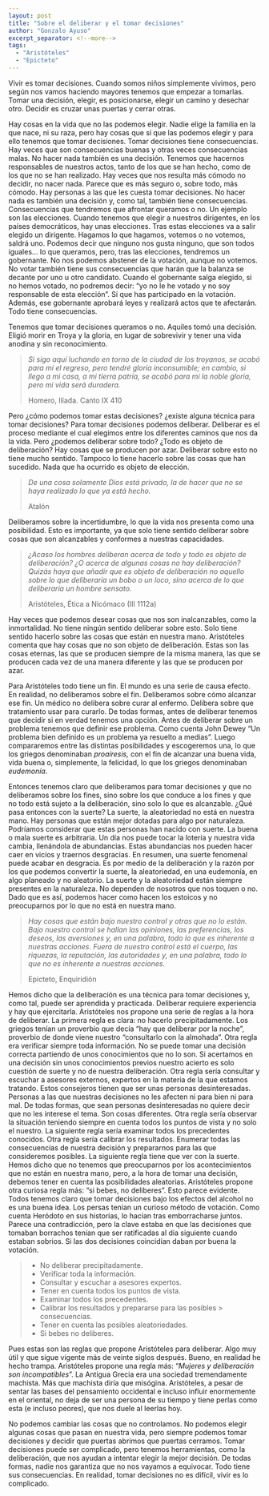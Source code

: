 ```yaml
---
layout: post
title: "Sobre el deliberar y el tomar decisiones"
author: "Gonzalo Ayuso"
excerpt_separator: <!--more-->
tags: 
  - "Aristóteles"
  - "Epicteto"
---
```

Vivir es tomar decisiones. Cuando somos niños simplemente vivimos, pero según nos vamos haciendo mayores tenemos que empezar a tomarlas. Tomar una decisión, elegir, es posicionarse, elegir un camino y desechar otro. Decidir es cruzar unas puertas y cerrar otras.
<!--more-->
Hay cosas en la vida que no las podemos elegir. Nadie elige la familia en la que nace, ni su raza, pero hay cosas que sí que las podemos elegir y para ello tenemos que tomar decisiones. Tomar decisiones tiene consecuencias. Hay veces que son consecuencias buenas y otras veces consecuencias malas. No hacer nada también es una decisión. Tenemos que hacernos responsables de nuestros actos, tanto de los que se han hecho, como de los que no se han realizado. Hay veces que nos resulta más cómodo no decidir, no nacer nada. Parece que es más seguro o, sobre todo, más cómodo. Hay personas a las que les cuesta tomar decisiones. No hacer nada es también una decisión y, como tal, también tiene consecuencias. Consecuencias que tendremos que afrontar queramos o no. Un ejemplo son las elecciones. Cuando tenemos que elegir a nuestros dirigentes, en los países democráticos, hay unas elecciones. Tras estas elecciones va a salir elegido un dirigente. Hagamos lo que hagamos, votemos o no votemos, saldrá uno. Podemos decir que ninguno nos gusta ninguno, que son todos iguales… lo que queramos, pero, tras las elecciones, tendremos un gobernante. No nos podemos abstener de la votación, aunque no votemos. No votar también tiene sus consecuencias que harán que la balanza se decante por uno u otro candidato. Cuando el gobernante salga elegido, si no hemos votado, no podremos decir: “yo no le he votado y no soy responsable de esta elección”. Sí que has participado en la votación. Además, ese gobernante aprobará leyes y realizará actos que te afectarán. Todo tiene consecuencias.

Tenemos que tomar decisiones queramos o no. Aquiles tomó una decisión. Eligió morir en Troya y la gloria, en lugar de sobrevivir y tener una vida anodina y sin reconocimiento.

> *Si sigo aquí luchando en torno de la ciudad de los troyanos, se acabó para mí el regreso, pero tendré gloria inconsumible; en cambio, si llego a mi casa, a mi tierra patria, se acabó para mí la noble gloria, pero mi vida será duradera.*
>
> Homero, Ilíada. Canto IX 410

Pero ¿cómo podemos tomar estas decisiones? ¿existe alguna técnica para tomar decisiones? Para tomar decisiones podemos deliberar. Deliberar es el proceso mediante el cual elegimos entre los diferentes caminos que nos da la vida. Pero ¿podemos deliberar sobre todo? ¿Todo es objeto de deliberación? Hay cosas que se producen por azar. Deliberar sobre esto no tiene mucho sentido. Tampoco lo tiene hacerlo sobre las cosas que han sucedido. Nada que ha ocurrido es objeto de elección.

> *De una cosa solamente Dios está privado, la de hacer que no se haya realizado lo que ya está hecho.*
>
> Atalón

Deliberamos sobre la incertidumbre, lo que la vida nos presenta como una posibilidad. Esto es importante, ya que solo tiene sentido deliberar sobre cosas que son alcanzables y conformes a nuestras capacidades.

> *¿Acaso los hombres deliberan acerca de todo y todo es objeto de deliberación? ¿O acerca de algunas cosas no hay deliberación? Quizás haya que añadir que es objeto de deliberación no aquello sobre lo que deliberaría un bobo o un loco, sino acerca de lo que deliberaría un hombre sensato.*
>
> Aristóteles, Ética a Nicómaco (III 1112a)

Hay veces que podemos desear cosas que nos son inalcanzables, como la inmortalidad. No tiene ningún sentido deliberar sobre esto. Solo tiene sentido hacerlo sobre las cosas que están en nuestra mano. Aristóteles comenta que hay cosas que no son objeto de deliberación. Estas son las cosas eternas, las que se producen siempre de la misma manera, las que se producen cada vez de una manera diferente y las que se producen por azar.

Para Aristóteles todo tiene un fin. El mundo es una serie de causa efecto. En realidad, no deliberamos sobre el fin. Deliberamos sobre cómo alcanzar ese fin. Un médico no delibera sobre curar al enfermo. Delibera sobre que tratamiento usar para curarlo. De todas formas, antes de deliberar tenemos que decidir si en verdad tenemos una opción. Antes de deliberar sobre un problema tenemos que definir ese problema. Como cuenta John Dewey “Un problema bien definido es un problema ya resuelto a medias”. Luego compararemos entre las distintas posibilidades y escogeremos una, lo que los griegos denominaban *proaíresis,* con el fin de alcanzar una buena vida, vida buena o, simplemente, la felicidad, lo que los griegos denominaban *eudemonía*.

Entonces tenemos claro que deliberamos para tomar decisiones y que no deliberamos sobre los fines, sino sobre los que conduce a los fines y que no todo está sujeto a la deliberación, sino solo lo que es alcanzable. ¿Qué pasa entonces con la suerte? La suerte, la aleatoriedad no está en nuestra mano. Hay personas que están mejor dotadas para algo por naturaleza. Podríamos considerar que estas personas han nacido con suerte. La buena o mala suerte es arbitraria. Un día nos puede tocar la lotería y nuestra vida cambia, llenándola de abundancias. Estas abundancias nos pueden hacer caer en vicios y traernos desgracias. En resumen, una suerte fenomenal puede acabar en desgracia. Es por medio de la deliberación y la razón por los que podemos convertir la suerte, la aleatoriedad, en una eudemonía, en algo planeado y no aleatorio. La suerte y la aleatoriedad están siempre presentes en la naturaleza. No dependen de nosotros que nos toquen o no. Dado que es así, podemos hacer como hacen los estoicos y no preocuparnos por lo que no está en nuestra mano.

> *Hay cosas que están bajo nuestro control y otras que no lo están. Bajo nuestro control se hallan las opiniones, las preferencias, los deseos, las aversiones y, en una palabra, todo lo que es inherente a nuestras acciones. Fuera de nuestro control está el cuerpo, las riquezas, la reputación, las autoridades y, en una palabra, todo lo que no es inherente a nuestras acciones.*
>
> Epicteto, Enquiridión

Hemos dicho que la deliberación es una técnica para tomar decisiones y, como tal, puede ser aprendida y practicada. Deliberar requiere experiencia y hay que ejercitarla. Aristóteles nos propone una serie de reglas a la hora de deliberar. La primera regla es clara: no hacerlo precipitadamente. Los griegos tenían un proverbio que decía “hay que deliberar por la noche”, proverbio de donde viene nuestro “consultarlo con la almohada”. Otra regla era verificar siempre toda información. No se puede tomar una decisión correcta partiendo de unos conocimientos que no lo son. Si acertamos en una decisión sin unos conocimientos previos nuestro acierto es solo cuestión de suerte y no de nuestra deliberación. Otra regla sería consultar y escuchar a asesores externos, expertos en la materia de la que estamos tratando. Estos consejeros tienen que ser unas personas desinteresadas. Personas a las que nuestras decisiones no les afecten ni para bien ni para mal. De todas formas, que sean personas desinteresadas no quiere decir que no les interese el tema. Son cosas diferentes. Otra regla sería observar la situación teniendo siempre en cuenta todos los puntos de vista y no solo el nuestro. La siguiente regla sería examinar todos los precedentes conocidos. Otra regla sería calibrar los resultados. Enumerar todas las consecuencias de nuestra decisión y prepararnos para las que consideremos posibles. La siguiente regla tiene que ver con la suerte. Hemos dicho que no tenemos que preocuparnos por los acontecimientos que no están en nuestra mano, pero, a la hora de tomar una decisión, debemos tener en cuenta las posibilidades aleatorias. Aristóteles propone otra curiosa regla más: “si bebes, no deliberes”. Esto parece evidente. Todos tenemos claro que tomar decisiones bajo los efectos del alcohol no es una buena idea. Los persas tenían un curioso método de votación. Como cuenta Heródoto en sus historias, lo hacían tras emborracharse juntos. Parece una contradicción, pero la clave estaba en que las decisiones que tomaban borrachos tenían que ser ratificadas al día siguiente cuando estaban sobrios. Si las dos decisiones coincidían daban por buena la votación.

> * No deliberar precipitadamente. 
> * Verificar toda la información. 
> * Consultar y escuchar a asesores expertos. 
> * Tener en cuenta todos los puntos de vista. 
> * Examinar todos los precedentes. 
> * Calibrar los resultados y prepararse para las posibles > consecuencias.
> * Tener en cuenta las posibles aleatoriedades. 
> * Si bebes no deliberes.

Pues estas son las reglas que propone Aristóteles para deliberar. Algo muy útil y que sigue vigente más de veinte siglos después. Bueno, en realidad he hecho trampa. Aristóteles propone una regla más: “*Mujeres y deliberación son incompatibles*”. La Antigua Grecia era una sociedad tremendamente machista. Más que machista diría que misógina. Aristóteles, a pesar de sentar las bases del pensamiento occidental e incluso influir enormemente en el oriental, no deja de ser una persona de su tiempo y tiene perlas como esta (e incluso peores), que nos duele al leerlas hoy.

No podemos cambiar las cosas que no controlamos. No podemos elegir algunas cosas que pasan en nuestra vida, pero siempre podemos tomar decisiones y decidir que puertas abrimos que puertas cerramos. Tomar decisiones puede ser complicado, pero tenemos herramientas, como la deliberación, que nos ayudan a intentar elegir la mejor decisión. De todas formas, nadie nos garantiza que no nos vayamos a equivocar. Todo tiene sus consecuencias. En realidad, tomar decisiones no es difícil, vivir es lo complicado.